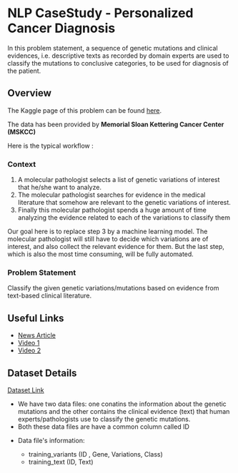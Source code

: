 # NLP CaseStudy - Personalized Cancer Diagnosis
In this problem statement, a sequence of genetic mutations and clinical evidences, i.e. descriptive texts as recorded by domain experts are used to classify the mutations to conclusive categories, to be used for diagnosis of the patient. 

## Overview

The Kaggle page of this problem can be found [here](https://www.kaggle.com/c/msk-redefining-cancer-treatment/). 

The data has been provided by **Memorial Sloan Kettering Cancer Center (MSKCC)**

Here is the typical workflow :

### Context

1. A molecular pathologist selects a list of genetic variations of interest that he/she want to analyze.
2. The molecular pathologist searches for evidence in the medical literature that somehow are relevant to the genetic variations of interest.
3. Finally this molecular pathologist spends a huge amount of time analyzing the evidence related to each of the variations to classify them


Our goal here is to replace step 3 by a machine learning model. The molecular pathologist will still have to decide which variations are of interest, and also collect the relevant evidence for them. But the last step, which is also the most time consuming, will be fully automated.

### Problem Statement

Classify the given genetic variations/mutations based on evidence from text-based clinical literature.

## Useful Links

* [News Article](https://www.forbes.com/sites/matthewherper/2017/06/03/a-new-cancer-drug-helped-almost-everyone-who-took-it-almost-heres-what-it-teaches-us/#2a44ee2f6b25)
* [Video 1](https://www.youtube.com/watch?v=UwbuW7oK8rk)
* [Video 2](https://www.youtube.com/watch?v=qxXRKVompI8)

## Dataset Details

[Dataset Link](https://www.kaggle.com/c/msk-redefining-cancer-treatment/data)

- We have two data files: one conatins the information about the genetic mutations and the other contains the clinical evidence (text) that  human experts/pathologists use to classify the genetic mutations. 
- Both these data files are have a common column called ID
- <p> 
    Data file's information:
    <ul> 
        <li>
        training_variants (ID , Gene, Variations, Class)
        </li>
        <li>
        training_text (ID, Text)
        </li>
    </ul>
 </p>
